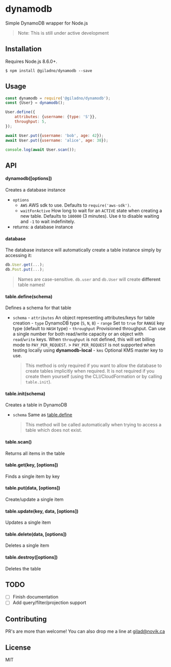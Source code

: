 # dynamodb

Simple DynamoDB wrapper for Node.js

> Note: This is still under active development

## Installation

Requires Node.js 8.6.0+.

```
$ npm install @giladno/dynamodb --save
```

## Usage

```js
const dynamodb = require('@giladno/dynamodb');
const {User} = dynamodb();

User.define({
    attributes: {username: {type: 'S'}},
    throughput: 5,
});

await User.put({username: 'bob', age: 42});
await User.put({username: 'alice', age: 38});

console.log(await User.scan());
```

## API

#### dynamodb([options])

Creates a database instance

-   `options`
    -   `AWS` AWS sdk to use. Defaults to `require('aws-sdk')`.
    -   `waitForActive` How long to wait for an `ACTIVE` state when creating a new table. Defaults to `180000` (3 minutes). Use `0` to disable waiting and `-1` to wait indefinitely.
-   returns: a database instance

#### database

The database instance will automatically create a table instance simply by accessing it:

```js
db.User.get(...);
db.Post.put(...);
```

> Names are case-sensitive. `db.user` and `db.User` will create **different** table names!

#### table.define(schema)

Defines a schema for that table

-   `schema` - `attributes` An object representing attributes/keys for table creation - `type` DynamoDB type (`S`, `N`, `B`) - `range` Set to `true` for `RANGE` key type (default to `HASH` type) - `throughput` Provisioned throughput. Can use a single number for both read/write capacity or an object with `read`/`write` keys. When `throughput` is not defined, this will set billing mode to `PAY_PER_REQUEST`. > `PAY_PER_REQUEST` is not supported when testing locally using **dynamodb-local** - `kms` Optional KMS master key to use.
    > This method is only required if you want to allow the database to create tables implicitly when required. It is not required if you create them yourself (using the CLI/CloudFormation or by calling `table.init`).

#### table.init(schema)

Creates a table in DynamoDB

-   `schema` Same as [table.define](#table.define)
    > This method will be called automatically when trying to access a table which does not exist.

#### table.scan()

Returns all items in the table

#### table.get(key, [options])

Finds a single item by key

#### table.put(data, [options])

Create/update a single item

#### table.update(key, data, [options])

Updates a single item

#### table.delete(data, [options])

Deletes a single item

#### table.destroy([options])

Deletes the table

## TODO

-   [ ] Finish documentation
-   [ ] Add query/filter/projection support

## Contributing

PR's are more than welcome! You can also drop me a line at gilad@novik.ca

## License

MIT
